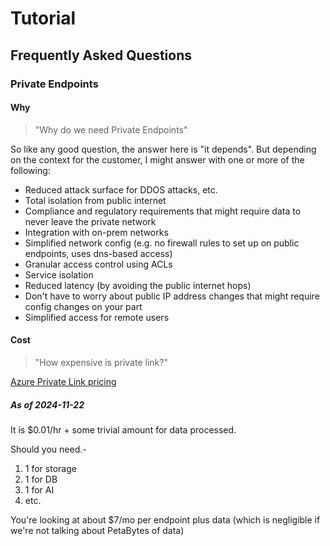 # Tutorial

## Frequently Asked Questions

### Private Endpoints

#### Why

> "Why do we need Private Endpoints"

So like any good question, the answer here is "it depends". But depending on the context for the customer, I might answer with one or more of the following:

- Reduced attack surface for DDOS attacks, etc.
- Total isolation from public internet
- Compliance and regulatory requirements that might require data to never leave the private network
- Integration with on-prem networks
- Simplified network config (e.g. no firewall rules to set up on public endpoints, uses dns-based access)
- Granular access control using ACLs
- Service isolation
- Reduced latency (by avoiding the public internet hops)
- Don't have to worry about public IP address changes that might require config changes on your part
- Simplified access for remote users

#### Cost

> "How expensive is private link?"

[Azure Private Link pricing](https://azure.microsoft.com/en-us/pricing/details/private-link/)

##### As of 2024-11-22

It is $0.01/hr + some trivial amount for data processed.

Should you need.-

1. 1 for storage
1. 1 for DB
1. 1 for AI
1. etc.

You're looking at about $7/mo per endpoint plus data (which is negligible if we're not talking about PetaBytes of data)
